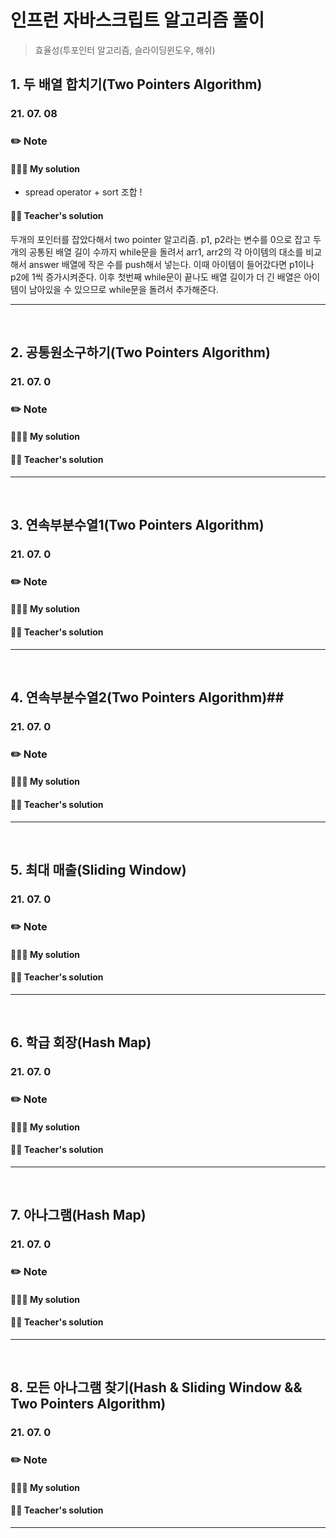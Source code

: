 # 인프런 자바스크립트 알고리즘 풀이

> 효율성(투포인터 알고리즘, 슬라이딩윈도우, 해쉬)

## 1. 두 배열 합치기(Two Pointers Algorithm)

### 21. 07. 08

### ✏️ Note

#### 👩🏻‍💻 My solution

- spread operator + sort 조합 !

#### 👨‍🏫 Teacher's solution

두개의 포인터를 잡았다해서 two pointer 알고리즘.
p1, p2라는 변수를 0으로 잡고 두 개의 공통된 배열 길이 수까지 while문을 돌려서 arr1, arr2의 각 아이템의 대소를 비교해서 answer 배열에 작은 수를 push해서 넣는다. 이때 아이템이 들어갔다면 p1이나 p2에 1씩 증가시켜준다.
이후 첫번째 while문이 끝나도 배열 길이가 더 긴 배열은 아이템이 남아있을 수 있으므로 while문을 돌려서 추가해준다.

---

<br>

## 2. 공통원소구하기(Two Pointers Algorithm)

### 21. 07. 0

### ✏️ Note

#### 👩🏻‍💻 My solution

#### 👨‍🏫 Teacher's solution

---

<br>

## 3. 연속부분수열1(Two Pointers Algorithm)

### 21. 07. 0

### ✏️ Note

#### 👩🏻‍💻 My solution

#### 👨‍🏫 Teacher's solution

---

<br>

## 4. 연속부분수열2(Two Pointers Algorithm)##

### 21. 07. 0

### ✏️ Note

#### 👩🏻‍💻 My solution

#### 👨‍🏫 Teacher's solution

---

<br>

## 5. 최대 매출(Sliding Window)

### 21. 07. 0

### ✏️ Note

#### 👩🏻‍💻 My solution

#### 👨‍🏫 Teacher's solution

---

<br>

## 6. 학급 회장(Hash Map)

### 21. 07. 0

### ✏️ Note

#### 👩🏻‍💻 My solution

#### 👨‍🏫 Teacher's solution

---

<br>

## 7. 아나그램(Hash Map)

### 21. 07. 0

### ✏️ Note

#### 👩🏻‍💻 My solution

#### 👨‍🏫 Teacher's solution

---

<br>

## 8. 모든 아나그램 찾기(Hash & Sliding Window && Two Pointers Algorithm)

### 21. 07. 0

### ✏️ Note

#### 👩🏻‍💻 My solution

#### 👨‍🏫 Teacher's solution

---

<br>
